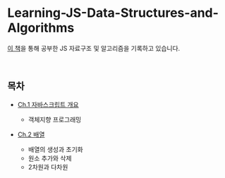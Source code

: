 # Learning-JS-Data-Structures-and-Algorithms
[이 책](https://www.packtpub.com/product/learning-javascript-data-structures-and-algorithms/9781783554874)을 통해 공부한 JS 자료구조 및 알고리즘을 기록하고 있습니다.   

<br />

## 목차

- [Ch.1 자바스크립트 개요](https://github.com/MEAJIN/Learning-JS-Data-Structures-and-Algorithms/tree/main/%EA%B0%9D%EC%B2%B4%EC%A7%80%ED%96%A5%20%ED%94%84%EB%A1%9C%EA%B7%B8%EB%9E%98%EB%B0%8D)
  - 객체지향 프로그래밍

- [Ch.2 배열](https://github.com/MEAJIN/Learning-JS-Data-Structures-and-Algorithms/tree/main/%EB%B0%B0%EC%97%B4)
  - 배열의 생성과 초기화
  - 원소 추가와 삭제
  - 2차원과 다차원 

